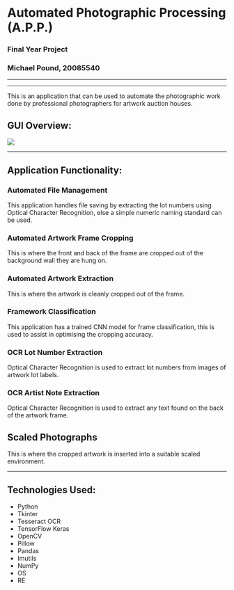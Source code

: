 # Automated Photographic Processing (A.P.P.)

### Final Year Project
### Michael Pound, 20085540

_____________________________________________
_____________________________________________

This is an application that can be used to automate the photographic work done by professional photographers for artwork auction houses.

## GUI Overview:

![][gui]
_____________________________________________

## Application Functionality:

### Automated File Management
This application handles file saving by extracting the lot numbers using Optical Character Recognition, else a simple numeric naming standard can be used.
### Automated Artwork Frame Cropping
This is where the front and back of the frame are cropped out of the background wall they are hung on.
### Automated Artwork Extraction
This is where the artwork is cleanly cropped out of the frame.
### Framework Classification
This application has a trained CNN model for frame classification, this is used to assist in optimising the cropping accuracy.
### OCR Lot Number Extraction
Optical Character Recognition is used to extract lot numbers from images of artwork lot labels.
### OCR Artist Note Extraction
Optical Character Recognition is used to extract any text found on the back of the artwork frame.
## Scaled Photographs
This is where the cropped artwork is inserted into a suitable scaled environment.

_____________________________________________

## Technologies Used:
 + Python
 + Tkinter
 + Tesseract OCR
 + TensorFlow Keras
 + OpenCV
 + Pillow
 + Pandas
 + Imutils
 + NumPy
 + OS
 + RE

 [gui]: gui.png